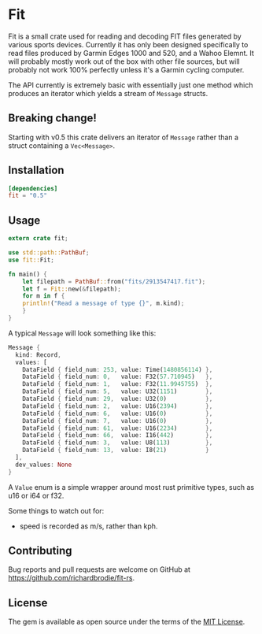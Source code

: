 # Fit

Fit is a small crate used for reading and decoding FIT files generated by various sports devices. Currently it has only been designed specifically to read files produced by Garmin Edges 1000 and 520, and a Wahoo Elemnt. It will probably mostly work out of the box with other file sources, but will probably not work 100% perfectly unless it's a Garmin cycling computer.

The API currently is extremely basic with essentially just one method which produces an iterator which yields a stream of `Message` structs.

## Breaking change!
Starting with v0.5 this crate delivers an iterator of `Message` rather than a struct containing a `Vec<Message>`.

## Installation


```toml
[dependencies]
fit = "0.5"
```

## Usage

```rust
extern crate fit;

use std::path::PathBuf;
use fit::Fit;

fn main() {
    let filepath = PathBuf::from("fits/2913547417.fit");
    let f = Fit::new(&filepath);
    for m in f {
	println!("Read a message of type {}", m.kind);
    }
}
```

A typical `Message` will look something like this:
```rust
Message {
  kind: Record,
  values: [
    DataField { field_num: 253, value: Time(1480856114) },
    DataField { field_num: 0,   value: F32(57.710945)   },
    DataField { field_num: 1,   value: F32(11.9945755)  },
    DataField { field_num: 5,   value: U32(1151)        },
    DataField { field_num: 29,  value: U32(0)           },
    DataField { field_num: 2,   value: U16(2394)        },
    DataField { field_num: 6,   value: U16(0)           },
    DataField { field_num: 7,   value: U16(0)           },
    DataField { field_num: 61,  value: U16(2234)        },
    DataField { field_num: 66,  value: I16(442)         },
    DataField { field_num: 3,   value: U8(113)          },
    DataField { field_num: 13,  value: I8(21)           }
  ],
  dev_values: None
}

```

A `Value` enum is a simple wrapper around most rust primitive types, such as u16 or i64 or f32.

Some things to watch out for:

 - speed is recorded as m/s, rather than kph.

## Contributing

Bug reports and pull requests are welcome on GitHub at https://github.com/richardbrodie/fit-rs.


## License

The gem is available as open source under the terms of the [MIT License](http://opensource.org/licenses/MIT).
